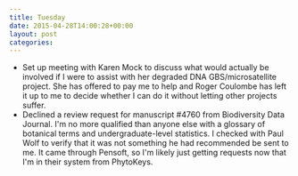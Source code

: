 ```yaml
---
title: Tuesday
date: 2015-04-28T14:00:28+00:00
layout: post
categories:
---
```

  * Set up meeting with Karen Mock to discuss what would actually be involved if I were to assist with her degraded DNA GBS/microsatellite project. She has offered to pay me to help and Roger Coulombe has left it up to me to decide whether I can do it without letting other projects suffer.
  * Declined a review request for manuscript #4760 from Biodiversity Data Journal. I'm no more qualified than anyone else with a glossary of botanical terms and undergraduate-level statistics. I checked with Paul Wolf to verify that it was not something he had recommended be sent to me. It came through Pensoft, so I'm likely just getting requests now that I'm in their system from PhytoKeys.
